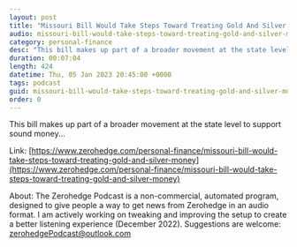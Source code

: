 ```yaml
---
layout: post
title: "Missouri Bill Would Take Steps Toward Treating Gold And Silver As Money"
audio: missouri-bill-would-take-steps-toward-treating-gold-and-silver-money-0
category: personal-finance
desc: "This bill makes up part of a broader movement at the state level to support sound money..."
duration: 00:07:04
length: 424
datetime: Thu, 05 Jan 2023 20:45:00 +0000
tags: podcast
guid: missouri-bill-would-take-steps-toward-treating-gold-and-silver-money-0
order: 0
---
```

This bill makes up part of a broader movement at the state level to support sound money...

Link: [https://www.zerohedge.com/personal-finance/missouri-bill-would-take-steps-toward-treating-gold-and-silver-money](https://www.zerohedge.com/personal-finance/missouri-bill-would-take-steps-toward-treating-gold-and-silver-money)

About: The Zerohedge Podcast is a non-commercial, automated program, designed to give people a way to get news from Zerohedge in an audio format.  I am actively working on tweaking and improving the setup to create a better listening experience (December 2022).  Suggestions are welcome: [zerohedgePodcast@outlook.com](mailto:zerohedgePodcast@outlook.com)